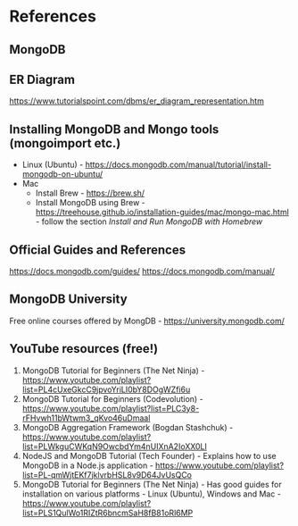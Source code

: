 # References

## MongoDB

## ER Diagram
https://www.tutorialspoint.com/dbms/er_diagram_representation.htm

## Installing MongoDB and Mongo tools (mongoimport etc.)
- Linux (Ubuntu) - https://docs.mongodb.com/manual/tutorial/install-mongodb-on-ubuntu/
- Mac
    - Install Brew - https://brew.sh/
    - Install MongoDB using Brew - https://treehouse.github.io/installation-guides/mac/mongo-mac.html - follow the section _Install and Run MongoDB with Homebrew_

## Official Guides and References
https://docs.mongodb.com/guides/
https://docs.mongodb.com/manual/

## MongoDB University
Free online courses offered by MongDB - https://university.mongodb.com/

## YouTube resources (free!)
1. MongoDB Tutorial for Beginners (The Net Ninja) - https://www.youtube.com/playlist?list=PL4cUxeGkcC9jpvoYriLI0bY8DOgWZfi6u
2. MongoDB Tutorial for Beginners (Codevolution) - https://www.youtube.com/playlist?list=PLC3y8-rFHvwh11bWtwm3_qKvo46uDmaal
3. MongoDB Aggregation Framework (Bogdan Stashchuk) - https://www.youtube.com/playlist?list=PLWkguCWKqN9OwcbdYm4nUIXnA2IoXX0LI
4. NodeJS and MongoDB Tutorial (Tech Founder) - Explains how to use MongoDB in a Node.js application - https://www.youtube.com/playlist?list=PL-qmWjtEKf7jklvrbHSL8v9D64JvUsQCo
5. MongoDB Tutorial for Beginners (The Net Ninja) - Has good guides for installation on various platforms - Linux (Ubuntu), Windows and Mac - https://www.youtube.com/playlist?list=PLS1QulWo1RIZtR6bncmSaH8fB81oRl6MP